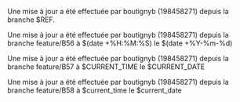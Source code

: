 Une mise à jour a été effectuée par boutignyb (198458271) depuis la branche $REF.

  Une mise à jour a été effectuée par boutignyb (198458271) depuis la branche feature/B56 à $(date +%H:%M:%S) le $(date +%Y-%m-%d) 
  

  Une mise à jour a été effectuée par boutignyb (198458271) depuis la branche feature/B57 à $CURRENT_TIME le $CURRENT_DATE 
  

  Une mise à jour a été effectuée par boutignyb (198458271) depuis la branche feature/B58 à $current_time le $current_date 
  
